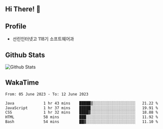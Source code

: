 ## Hi There! 👋

## Profile

-   선린인터넷고 118기 소프트웨어과

## Github Stats

![Github Stats](https://github-readme-stats.vercel.app/api/top-langs/?username=NY0510&theme=tokyonight&hide_border=true&layout=compact)

## WakaTime

<!--START_SECTION:waka-->

```txt
From: 05 June 2023 - To: 12 June 2023

Java             1 hr 43 mins    █████▒░░░░░░░░░░░░░░░░░░░   21.22 %
JavaScript       1 hr 37 mins    █████░░░░░░░░░░░░░░░░░░░░   19.91 %
CSS              1 hr 32 mins    ████▓░░░░░░░░░░░░░░░░░░░░   18.88 %
HTML             58 mins         ███░░░░░░░░░░░░░░░░░░░░░░   11.92 %
Bash             54 mins         ██▓░░░░░░░░░░░░░░░░░░░░░░   11.10 %
```

<!--END_SECTION:waka-->
